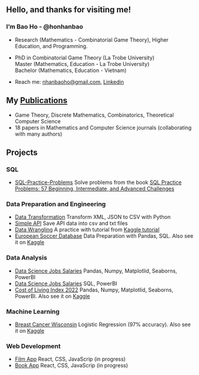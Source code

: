 
<h2>Hello, and thanks for visiting me!</h2> 

<div>
 <h3>I’m Bao Ho - @honhanbao</h3>
   
 - Research (Mathematics - Combinatorial Game Theory), Higher Education, and Programming.
 
 - PhD in Combinatorial Game Theory (La Trobe University) </br>
   Master (Mathematics, Education - La Trobe University)  </br>
   Bachelor (Mathematics, Education - Vietnam)
 
 <!--
 Teaching Mathematics, Computer Science, and IT subjects (La Trobe University, Monash University) 
 -->

 - Reach me: nhanbaoho@gmail.com,  <a href="www.linkedin.com/in/baonhanho">Linkedin</a>  
 </div>
 
 <!--
 <h2>About my github</h2>
 
 - This place stores some of my works for fun on Machine Learning, Data Analytics, SQL, Web development, ... when I have free time. 
 Coding is fun -->
 
<!--  <h2>Technical skills:</h2>
 - Python, Java, SQL, Excel VBA
 
 - NumPy, Pansda, Seaborn, Mathplotlib, Scikit-Learn

 - JavaScript, CSS, HTML, C#, ASP.NET
 
 - Microsoft SQL Server, JDBC  -->

 
 <h2>  My <a href="https://scholars.latrobe.edu.au/nbho/publications">Publications</a></h2>
 <ul>
      <li>Game Theory, Discrete Mathematics, Combinatorics, Theoretical Computer Science</li>
      <li>18 papers in Mathematics and Computer Science journals (collaborating with many authors)</li>
 
 </ul>

 <h2>Projects</h2>
 <h3>SQL</h3>
       <ul>
           <li><a href="https://github.com/honhanbao/SQL-Practice-Problems">SQL-Practice-Problems</a> Solve problems from the book  
             <a href="https://sqlpracticeproblems.com/">SQL Practice Problems: 57 Beginning, Intermediate, and Advanced Challenges</a>
           </li>
      </ul>
 <h3>Data Preparation and Engineering</h3>
       <ul>
           <li><a href="https://github.com/honhanbao/Data-transformation">Data Transformation</a> Transform XML, JSON to CSV with Python</li>
           <li><a href="https://github.com/honhanbao/Simple-APIs">Simple API</a> Save API data into csv and txt files</li>
           <li><a href="https://github.com/honhanbao/Data-Wrangling">Data Wrangling</a>
                A practice with tutorial from <a href=https://www.kaggle.com/code/mafaisal007/data-wrangling-tutorial">Kaggle tutorial</a></li>
           <li><a href="https://github.com/honhanbao/SQL_Python_European-Soccer-Database">European Soccer Database</a> 
                Data Preparation with Pandas, SQL. 
                Also see it on <a href="https://www.kaggle.com/code/nhanbaoho/european-soccer-database-with-sql">Kaggle</a></li>
      </ul>
 <h3>Data Analysis</h3>
        <ul>
           <li><a href="https://github.com/honhanbao/PowerBI-Python_Data-Sience-Jobs-Salaries">Data Science Jobs Salaries</a> 
                Pandas, Numpy, Matplotlid, Seaborns, PowerBI</li>
           <li><a href="https://github.com/honhanbao/PowerBI-SQL_Data-Sience-Jobs-Salaries">Data Science Jobs Salaries</a> 
                SQL, PowerBI</li>
           <li><a href="https://github.com/honhanbao/Cost-of-Living-Index-2022">Cost of Living Index 2022</a> 
                Pandas, Numpy, Matplotlid, Seaborns, PowerBI. 
                Also see it on <a href="https://www.kaggle.com/code/nhanbaoho/analysis-of-cost-of-living-index-2022">Kaggle</a></li>
      </ul>
 <h3>Machine Learning</h3>
      <ul>
           <li><a href="https://github.com/honhanbao/ML_LogisticRegression_Breast-Cancer-Wisconsin">Breast Cancer Wisconsin</a> 
            Logistic Regression (97% accuracy). 
            Also see it on <a href="https://www.kaggle.com/code/nhanbaoho/logistic-regression-accuracy-97">Kaggle</a></li>
      </ul>
  <h3>Web Development</h3>
        <ul>
           <li><a href="https://github.com/honhanbao/films_app">Film App</a> React, CSS, JavaScrip (in progress)</li>
           <li><a href="https://github.com/honhanbao/books_app">Book App</a> React, CSS, JavaScrip (in progress)</li>
        </ul>
 

<!---
honhanbao/honhanbao is a ✨ special ✨ repository because its `README.md` (this file) appears on your GitHub profile.
You can click the Preview link to take a look at your changes.
--->
